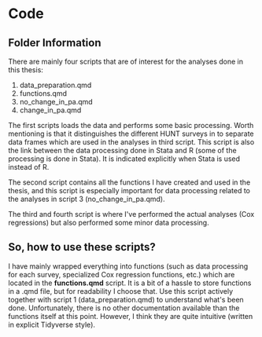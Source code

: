 # Code

## Folder Information

There are mainly four scripts that are of interest for the analyses done in this thesis:

1. data_preparation.qmd
2. functions.qmd
3. no_change_in_pa.qmd
4. change_in_pa.qmd

The first scripts loads the data and performs some basic processing. Worth mentioning is that it distinguishes the different HUNT surveys in to separate data frames which are used in the analyses in third script. This script is also the link between the data processing done in Stata and R (some of the processing is done in Stata). It is indicated explicitly when Stata is used instead of R.

The second script contains all the functions I have created and used in the thesis, and this script is especially important for data processing related to the analyses in script 3 (no_change_in_pa.qmd).

The third and fourth script is where I've performed the actual analyses (Cox regressions) but also performed some minor data processing.

## So, how to use these scripts?

I have mainly wrapped everything into functions (such as data processing for each survey, specialized Cox regression functions, etc.) which are located in the **functions.qmd** script. It is a bit of a hassle to store functions in a .qmd file, but for readability I choose that. Use this script actively together with script 1 (data_preparation.qmd) to understand what's been done. Unfortunately, there is no other documentation available than the functions itself at this point. However, I think they are quite intuitive (written in explicit Tidyverse style).